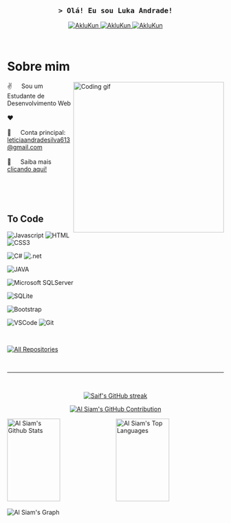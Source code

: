 <!--
<h2 align="center">
  Welcome to Al Siam World!
  <img src="https://media.giphy.com/media/hvRJCLFzcasrR4ia7z/giphy.gif" width="28">
</h2>
-->

<!--
<p align="center">
  <a href="https://github.com/AkluKun"><img src="https://readme-typing-svg.herokuapp.com/?lines=Self%20Taught%20Programmer;Front%20End%20Developer;1.5%2B%20years%20of%20coding%20experience;Always%20learning%20new%20things&center=true&width=380&height=45"></a>
</p>

 -->

<!-- [![wakatime](https://wakatime.com/badge/user/eebb3dd8-d9b2-40de-9b88-6fd6cac99dbc.svg)](https://wakatime.com/@eebb3dd8-d9b2-40de-9b88-6fd6cac99dbc) -->

<!-- Intro  -->
<h3 align="center">
        <samp>&gt; Olá! Eu sou Luka Andrade!  </samp>
</h3>

<p align="center">

 <a href="www.linkedin.com/in/leticia-andrade-da-silva" target="_blank">
  <img src="https://img.shields.io/badge/LinkedIn-0077B5?style=for-the-badge&logo=linkedin&logoColor=white" alt="AkluKun"/>
 </a>
 <!-- <a href="https://dev.to/AkluKun" target="_blank">
  <img src="https://img.shields.io/badge/dev.to-0A0A0A?style=for-the-badge&logo=dev.to&logoColor=white" alt="AkluKun" />
 </a> -->

 <a href="www.instagram.com/lxh._.and" target="_blank">
  <img src="https://img.shields.io/badge/Instagram-E4405F?style=for-the-badge&logo=instagram&logoColor=white" alt="AkluKun" />
 </a> 
 <a href="www.github.com/AkluKun" target="_blank">
  <img src="https://img.shields.io/badge/GitHub-100000?style=for-the-badge&logo=github&logoColor=white" alt="AkluKun"  />
  </a> 
</p>
<br />

<!-- About Section -->
 # Sobre mim
 
<p>
 <img align="right" width="350" src="/assets/programmer.gif" alt="Coding gif" />
  
 ✌️ &emsp; Sou um Estudante de Desenvolvimento Web <br/><br/>
 ❤️ &emsp;  <br/><br/>
 📧 &emsp; Conta principal: leticiaandradesilva613@gmail.com <br/><br/>
 💬 &emsp; Saiba mais  <a href="https://aklukun.github.io/AkluKun" target="_blank">clicando aqui!</a>

</p>

<br/>
<br/>
<br/>

## To Code
<!-- ![Nodejs](https://img.shields.io/badge/Nodejs-3C873A?style=for-the-badge&labelColor=black&logo=node.js&logoColor=3C873A)
![Express.js](https://img.shields.io/badge/Express.js-000000?style=for-the-badge&logo=express&logoColor=white)
![React](https://img.shields.io/badge/-React-61DBFB?style=for-the-badge&labelColor=black&logo=react&logoColor=61DBFB)
![React Native](https://img.shields.io/badge/React_Native-20232A?style=for-the-badge&logo=react&logoColor=61DAFB)
![VUE.js](https://img.shields.io/badge/Vue.js-35495E?style=for-the-badge&logo=vue.js&logoColor=4FC08D)
![Angular.js](https://img.shields.io/badge/Angular-DD0031?style=for-the-badge&logo=angular&logoColor=white![Express.js](https://img.shields.io/badge/Express.js-000000style=for-the-badge&logo=express&logoColor=white))
![Sequelize.js](https://img.shields.io/badge/sequelize-323330?style=for-the-badge&logo=sequelize&logoColor=blue)
![Typescript](https://img.shields.io/badge/Typescript-007acc?style=for-the-badge&labelColor=black&logo=typescript&logoColor=007acc) -->

<!-- ![PHP](https://img.shields.io/badge/PHP-777BB4?style=for-the-badge&logo=php&logoColor=white)     -->
![Javascript](https://img.shields.io/badge/Javascript-F0DB4F?style=for-the-badge&labelColor=black&logo=javascript&logoColor=F0DB4F)
![HTML](https://img.shields.io/badge/HTML5-E34F26?style=for-the-badge&logo=html5&logoColor=white)
![CSS3](https://img.shields.io/badge/CSS3-1572B6?style=for-the-badge&logo=css3&logoColor=white)

![C#](https://img.shields.io/badge/C%23-239120?style=for-the-badge&logo=c-sharp&logoColor=white)
![.net](https://img.shields.io/badge/.NET-5C2D91?style=for-the-badge&logo=.net&logoColor=white)
<!-- 
![Python](https://img.shields.io/badge/Python-3776AB?style=for-the-badge&logo=python&logoColor=white) -->

![JAVA](https://img.shields.io/badge/Java-ED8B00?style=for-the-badge&logo=openjdk&logoColor=white)
<!-- ![Spring](https://img.shields.io/badge/Spring-6DB33F?style=for-the-badge&logo=spring&logoColor=white) -->
<!-- 
![MySQL](https://img.shields.io/badge/MySQL-00000F?style=for-the-badge&logo=mysql&logoColor=white)
![MongoDB](https://img.shields.io/badge/MongoDB-4EA94B?style=for-the-badge&logo=mongodb&logoColor=white) -->
![Microsoft SQLServer](https://img.shields.io/badge/Microsoft_SQL_Server-CC2927?style=for-the-badge&logo=microsoft-sql-server&logoColor=white)
<!-- ![PostgreSQL](https://img.shields.io/badge/PostgreSQL-316192?style=for-the-badge&logo=postgresql&logoColor=white) -->
![SQLite](https://img.shields.io/badge/SQLite-07405E?style=for-the-badge&logo=sqlite&logoColor=white)

<!-- ![JQuery](https://img.shields.io/badge/jQuery-0769AD?style=for-the-badge&logo=jquery&logoColor=white)
![SASS Badge](https://img.shields.io/badge/Sass-CC6699?style=for-the-badge&logo=sass&logoColor=white) -->
![Bootstrap](https://img.shields.io/badge/Bootstrap-563D7C?style=for-the-badge&logo=bootstrap&logoColor=white)

![VSCode](https://img.shields.io/badge/Visual_Studio-0078d7?style=for-the-badge&logo=visual%20studio&logoColor=white)
![Git](https://img.shields.io/badge/Git-F05032?style=for-the-badge&logo=git&logoColor=white)
<!-- ![Microsoft Azure](https://img.shields.io/badge/Microsoft_Azure-0089D6?style=for-the-badge&logo=microsoft-azure&logoColor=white)
![Microsoft VISIO](https://img.shields.io/badge/Microsoft_Visio-3955A3?style=for-the-badgee&logo=microsoft-visio&logoColor=white) -->




<br/>

<!-- ## Top Open Source -
[![iTasks](https://github-readme-stats.vercel.app/api/pin/?username=AkluKun&repo=itasks&border_color=7F3FBF&bg_color=0D1117&title_color=C9D1D9&text_color=8B949E&icon_color=7F3FBF)](https://github.com/AkluKun/itasks)
[![urFolio](https://github-readme-stats.vercel.app/api/pin/?username=AkluKun&repo=urfolio&border_color=7F3FBF&bg_color=0D1117&title_color=C9D1D9&text_color=8B949E&icon_color=7F3FBF)](https://github.com/AkluKun/urfolio)
[![Web Projects](https://github-readme-stats.vercel.app/api/pin/?username=AkluKun&repo=web-projects&border_color=7F3FBF&bg_color=0D1117&title_color=C9D1D9&text_color=8B949E&icon_color=7F3FBF)](https://github.com/AkluKun/web-projects)
[![Al Siam Readme](https://github-readme-stats.vercel.app/api/pin/?username=AkluKun&repo=AkluKun&border_color=7F3FBF&bg_color=0D1117&title_color=C9D1D9&text_color=8B949E&icon_color=7F3FBF)](https://github.com/AkluKun/AkluKun) -->

<p align="left">
  <a href="https://github.com/AkluKun?tab=repositories" target="_blank"><img alt="All Repositories" title="All Repositories" src="https://img.shields.io/badge/-All%20Repos-2962FF?style=for-the-badge&logo=koding&logoColor=white"/></a>
</p>

<br/>
<hr/>
<br/>

<p align="center">
  <a href="https://github.com/AkluKun">
    <img src="https://github-readme-streak-stats.herokuapp.com/?user=AkluKun&theme=radical&border=7F3FBF&background=0D1117" alt="Saif's GitHub streak"/>
  </a>
</p>

<p align="center">
  <a href="https://github.com/AkluKun">
    <img src="https://github-profile-summary-cards.vercel.app/api/cards/profile-details?username=AkluKun&theme=radical" alt="Al Siam's GitHub Contribution"/>
  </a>
</p>

<a> 
    <a href="https://github.com/AkluKun"><img alt="Al Siam's Github Stats" src="https://denvercoder1-github-readme-stats.vercel.app/api?username=AkluKun&show_icons=true&count_private=true&theme=react&border_color=7F3FBF&bg_color=0D1117&title_color=F85D7F&icon_color=F8D866" height="192px" width="49.5%"/></a>
  <a href="https://github.com/AkluKun"><img alt="Al Siam's Top Languages" src="https://denvercoder1-github-readme-stats.vercel.app/api/top-langs/?username=AkluKun&langs_count=8&layout=compact&theme=react&border_color=7F3FBF&bg_color=0D1117&title_color=F85D7F&icon_color=F8D866" height="192px" width="49.5%"/></a>
  <br/>
</a>


![Al Siam's Graph](https://github-readme-activity-graph.vercel.app/graph?username=AkluKun&custom_title=Al%20Siam's%20GitHub%20Activity%20Graph&bg_color=0D1117&color=7F3FBF&line=7F3FBF&point=7F3FBF&area_color=FFFFFF&title_color=FFFFFF&area=true)
